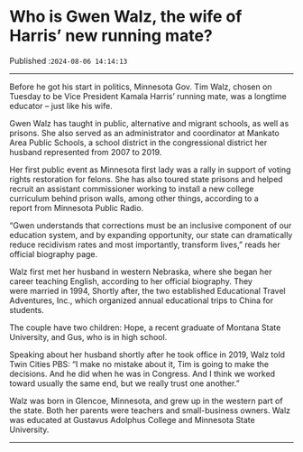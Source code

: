 # Who is Gwen Walz, the wife of Harris’ new running mate?

Published :`2024-08-06 14:14:13`

---

Before he got his start in politics, Minnesota Gov. Tim Walz, chosen on Tuesday to be Vice President Kamala Harris’ running mate, was a longtime educator – just like his wife.

Gwen Walz has taught in public, alternative and migrant schools, as well as prisons. She also served as an administrator and coordinator at Mankato Area Public Schools, a school district in the congressional district her husband represented from 2007 to 2019.

Her first public event as Minnesota first lady was a rally in support of voting rights restoration for felons. She has also toured state prisons and helped recruit an assistant commissioner working to install a new college curriculum behind prison walls, among other things, according to a report from Minnesota Public Radio.

“Gwen understands that corrections must be an inclusive component of our education system, and by expanding opportunity, our state can dramatically reduce recidivism rates and most importantly, transform lives,” reads her official biography page.

Walz first met her husband in western Nebraska, where she began her career teaching English, according to her official biography. They were married in 1994, Shortly after, the two established Educational Travel Adventures, Inc., which organized annual educational trips to China for students.

The couple have two children: Hope, a recent graduate of Montana State University, and Gus, who is in high school.

Speaking about her husband shortly after he took office in 2019, Walz told Twin Cities PBS: “I make no mistake about it, Tim is going to make the decisions. And he did when he was in Congress. And I think we worked toward usually the same end, but we really trust one another.”

Walz was born in Glencoe, Minnesota, and grew up in the western part of the state. Both her parents were teachers and small-business owners. Walz was educated at Gustavus Adolphus College and Minnesota State University.

---

